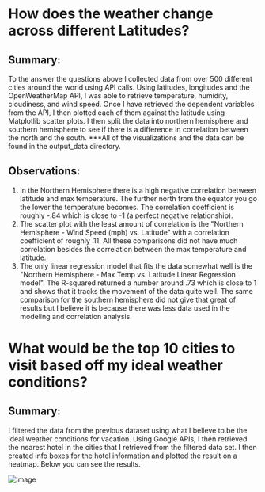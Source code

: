 # How does the weather change across different Latitudes?

## Summary: 

To the answer the questions above I collected data from over 500 different cities around the world using API calls. Using latitudes, longitudes and the OpenWeatherMap API, I was able to retrieve temperature, humidity, cloudiness, and wind speed. Once I have retrieved the dependent variables from the API, I then plotted each of them against the latitude using Matplotlib scatter plots. I then split the data into northern hemisphere and southern hemisphere to see if there is a difference in correlation between the north and the south.
***All of the  visualizations and the data can be found in the output_data directory. 

## Observations:

1) In the Northern Hemisphere there is a high negative correlation between latitude and max temperature. The further north from the equator you go the lower the temperature becomes. The correlation coefficient is roughly -.84 which is close to -1 (a perfect negative relationship).
2) The scatter plot with the least amount of correlation is the "Northern Hemisphere - Wind Speed (mph) vs. Latitude" with a correlation coefficient of roughly .11. All these comparisons did not have much correlation besides the correlation between the max temperature and latitude.
3) The only linear regression model that fits the data somewhat well is the "Northern Hemisphere - Max Temp vs. Latitude Linear Regression model". The R-squared returned a number around .73 which is close to 1 and shows that it tracks the movement of the data quite well. The same comparison for the southern hemisphere did not give that great of results but I believe it is because there was less data used in the modeling and correlation analysis.

# What would be the top 10 cities to visit based off my ideal weather conditions?

## Summary: 

I filtered the data from the previous dataset using what I believe to be the ideal weather conditions for vacation. Using Google APIs, I then retrieved the nearest hotel in the cities that I retrieved from the filtered data set. I then created info boxes for the hotel information and plotted the result on a heatmap. Below you can see the results.
 
 
![image](https://user-images.githubusercontent.com/63375741/114286544-b244ef00-9a2d-11eb-9ec0-f1f2b2bd6d59.png)



